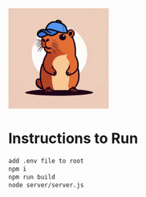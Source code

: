 <img src="./src/assets/capy.png" alt="Capy Logo" width="200"/>

# Instructions to Run
```
add .env file to root
npm i 
npm run build
node server/server.js
```
